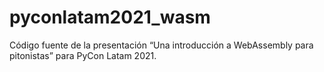 # pyconlatam2021_wasm
Código fuente de la presentación “Una introducción a WebAssembly para pitonistas” para PyCon Latam 2021.
